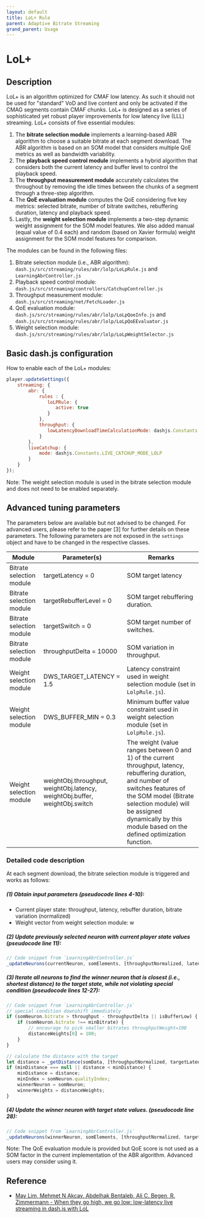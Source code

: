 ```yaml
---
layout: default
title: LoL+ Rule
parent: Adaptive Bitrate Streaming
grand_parent: Usage
---
```


# LoL+

## Description
LoL+ is an algorithm optimized for CMAF low latency. As such it should not be used for "standard" VoD and live content
and only be activated if the CMAG segments contain CMAF chunks. LoL+ is designed as a series of sophisticated yet robust
player improvements for low latency live (LLL) streaming. LoL+ consists of five essential modules:

1. The **bitrate selection module** implements a learning-based ABR algorithm to choose a suitable bitrate at each
   segment download. The ABR algorithm is based on an SOM model that considers multiple QoE metrics as well as bandwidth
   variability.
2. The **playback speed control module** implements a hybrid algorithm that considers both the current latency and
   buffer level to control the playback speed.
3. The **throughput measurement module** accurately calculates the throughout by removing the idle times between the
   chunks of a segment through a three-step algorithm.
4. The **QoE evaluation module** computes the QoE considering five key metrics: selected bitrate, number of bitrate
   switches, rebuffering duration, latency and playback speed.
5. Lastly, the **weight selection module** implements a two-step dynamic weight assignment for the SOM model features.
   We also added manual (equal value of 0.4 each) and random (based on Xavier formula) weight assignment for the SOM
   model features for comparison.

The modules can be found in the following files:

1. Bitrate selection module (i.e., ABR algorithm):
   `dash.js/src/streaming/rules/abr/lolp/LoLpRule.js` and
   `LearningAbrController.js`
2. Playback speed control module:
   `dash.js/src/streaming/controllers/CatchupController.js`
3. Throughput measurement module:
   `dash.js/src/streaming/net/FetchLoader.js`
4. QoE evaluation module:
   `dash.js/src/streaming/rules/abr/lolp/LoLpQoeInfo.js` and `dash.js/src/streaming/rules/abr/lolp/LoLpQoEEvaluator.js`
5. Weight selection module:
   `dash.js/src/streaming/rules/abr/lolp/LoLpWeightSelector.js`

## Basic dash.js configuration

How to enable each of the LoL+ modules:

```javascript
player.updateSettings({
    streaming: {
        abr: {
            rules : {
               loLPRule: {
                  active: true
               }
            },   
            throughput: {
               lowLatencyDownloadTimeCalculationMode: dashjs.Constants.LOW_LATENCY_DOWNLOAD_TIME_CALCULATION_MODE.MOOF_PARSING
            }   
        },
        liveCatchup: {  
            mode: dashjs.Constants.LIVE_CATCHUP_MODE_LOLP
        }
    }
});
```

Note: The weight selection module is used in the bitrate selection module and does not need to be enabled separately.

## Advanced tuning parameters

The parameters below are available but not advised to be changed. For advanced users, please refer to the paper [3] for
further details on these parameters. The following parameters are not exposed in the `settings` object and have to be
changed in the respective classes.

 Module                   | Parameter(s)                                                                | Remarks                                                                                                                                                                                                                                                                 
--------------------------|-----------------------------------------------------------------------------|-------------------------------------------------------------------------------------------------------------------------------------------------------------------------------------------------------------------------------------------------------------------------
 Bitrate selection module | targetLatency = 0                                                           | SOM target latency                                                                                                                                                                                                                                                      
 Bitrate selection module | targetRebufferLevel = 0                                                     | SOM target rebuffering duration.                                                                                                                                                                                                                                        
 Bitrate selection module | targetSwitch = 0                                                            | SOM target number of switches.                                                                                                                                                                                                                                          
 Bitrate selection module | throughputDelta = 10000                                                     | SOM variation in throughput.                                                                                                                                                                                                                                            
 Weight selection module  | DWS_TARGET_LATENCY = 1.5                                                    | Latency constraint used in weight selection module (set in `LolpRule.js`).                                                                                                                                                                                              
 Weight selection module  | DWS_BUFFER_MIN = 0.3                                                        | Minimum buffer value constraint used in weight selection module (set in `LolpRule.js`).                                                                                                                                                                                 
 Weight selection module  | weightObj.throughput, weightObj.latency, weightObj.buffer, weightObj.switch | The weight (value ranges between 0 and 1) of the current throughput, latency, rebuffering duration, and number of switches features of the SOM model (Bitrate selection module) will be assigned dynamically by this module based on the defined optimization function. 

### Detailed code description

At each segment download, the bitrate selection module is triggered and works as follows:

##### (1) Obtain input parameters (pseudocode lines 4-10):

* Current player state: throughput, latency, rebuffer duration, bitrate variation (normalized)
* Weight vector from weight selection module: w

##### (2) Update previously selected neuron with current player state values (pseudocode line 11):

```javascript
// Code snippet from `LearningAbrController.js`
_updateNeurons(currentNeuron, somElements, [throughputNormalized, latency, rebuffer, bitrateSwitch]);
```

##### (3) Iterate all neurons to find the winner neuron that is closest (i.e., shortest distance) to the target state, while not violating special condition (pseudocode lines 12-27):

```js
// Code snippet from `LearningAbrController.js`
// special condition downshift immediately
if (somNeuron.bitrate > throughput - throughputDelta || isBufferLow) {
    if (somNeuron.bitrate !== minBitrate) {
        // encourage to pick smaller bitrates throughputWeight=100
        distanceWeights[0] = 100;
    }
}

// calculate the distance with the target
let distance = _getDistance(somData, [throughputNormalized, targetLatency, targetRebufferLevel, targetSwitch], distanceWeights);
if (minDistance === null || distance < minDistance) {
    minDistance = distance;
    minIndex = somNeuron.qualityIndex;
    winnerNeuron = somNeuron;
    winnerWeights = distanceWeights;
}
```

##### (4) Update the winner neuron with target state values. (pseudocode line 28):

```javascript
// Code snippet from `LearningAbrController.js`
_updateNeurons(winnerNeuron, somElements, [throughputNormalized, targetLatency, targetRebufferLevel, bitrateSwitch]);
```

Note: The QoE evaluation module is provided but QoE score is not used as a SOM factor in the current implementation of
the ABR algorithm. Advanced users may consider using it.

## Reference

* [May Lim, Mehmet N Akcay, Abdelhak  Bentaleb, Ali C. Begen, R. Zimmermann - When they go high, we go low: low-latency live streaming in dash.js with LoL](https://dl.acm.org/doi/abs/10.1145/3339825.3397043)
